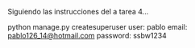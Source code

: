 Siguiendo las instrucciones del a tarea 4...

python manage.py createsuperuser
    user: pablo
    email: pablo126_14@hotmail.com
    password: ssbw1234
